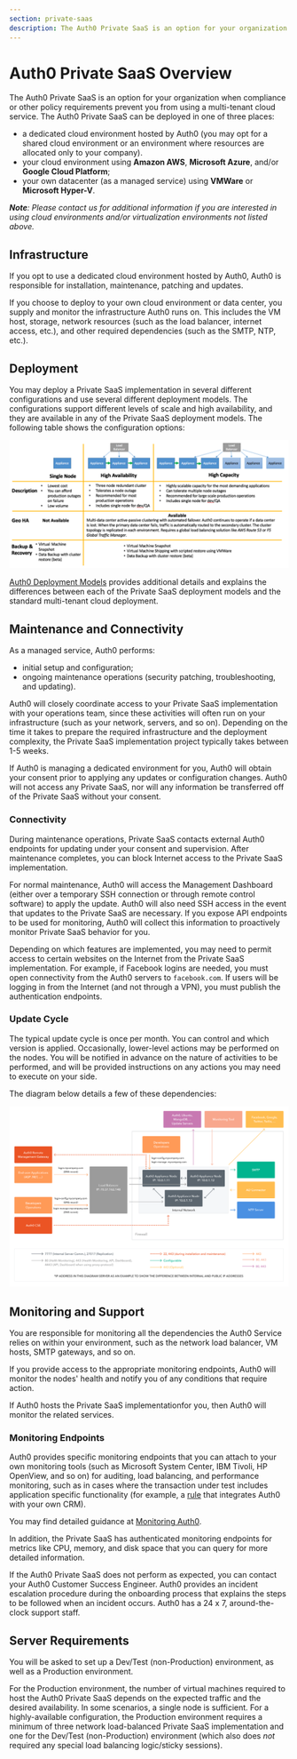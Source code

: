 ```yaml
---
section: private-saas
description: The Auth0 Private SaaS is an option for your organization when compliance or other policy requirements prevent you from using a multi-tenant cloud service.
---
```


# Auth0 Private SaaS Overview

The Auth0 Private SaaS is an option for your organization when compliance or other policy requirements prevent you from using a multi-tenant cloud service. The Auth0 Private SaaS can be deployed in one of three places:

* a dedicated cloud environment hosted by Auth0 (you may opt for a shared cloud environment or an environment where resources are allocated only to your company).
* your cloud environment using **Amazon AWS**, **Microsoft Azure**, and/or **Google Cloud Platform**;
* your own datacenter (as a managed service) using **VMWare** or **Microsoft Hyper-V**.

*__Note__: Please contact us for additional information if you are interested in using cloud environments and/or virtualization environments not listed above.*

## Infrastructure

If you opt to use a dedicated cloud environment hosted by Auth0, Auth0 is responsible for installation, maintenance, patching and updates.

If you choose to deploy to your own cloud environment or data center, you supply and monitor the infrastructure Auth0 runs on. This includes the VM host, storage, network resources (such as the load balancer, internet access, etc.), and other required dependencies (such as the SMTP, NTP, etc.).

## Deployment

You may deploy a Private SaaS implementation in several different configurations and use several different deployment models. The configurations support different levels of scale and high availability, and they are available in any of the Private SaaS deployment models. The following table shows the configuration options:

![](/media/articles/private-saas/ha-options.png)

[Auth0 Deployment Models](/deployment) provides additional details and explains the differences between each of the Private SaaS deployment models and the standard multi-tenant cloud deployment.

## Maintenance and Connectivity

As a managed service, Auth0 performs:

* initial setup and configuration;
*  ongoing maintenance operations (security patching, troubleshooting, and updating).

Auth0 will closely coordinate access to your Private SaaS implementation with your operations team, since these activities will often run on your infrastructure (such as your network, servers, and so on). Depending on the time it takes to prepare the required infrastructure and the deployment complexity, the Private SaaS implementation project typically takes between 1-5 weeks.

If Auth0 is managing a dedicated environment for you, Auth0 will obtain your consent prior to applying any updates or configuration changes. Auth0 will not access any Private SaaS, nor will any information be transferred off of the Private SaaS without your consent.

### Connectivity

During maintenance operations, Private SaaS contacts external Auth0 endpoints for updating under your consent and supervision. After maintenance completes, you can block Internet access to the Private SaaS implementation.

For normal maintenance, Auth0 will access the Management Dashboard (either over a temporary SSH connection or through remote control software) to apply the update. Auth0 will also need SSH access in the event that updates to the Private SaaS are necessary. If you expose API endpoints to be used for monitoring, Auth0 will collect this information to proactively monitor Private SaaS behavior for you.

Depending on which features are implemented, you may need to permit access to certain websites on the Internet from the Private SaaS implementation. For example, if Facebook logins are needed, you must open connectivity from the Auth0 servers to `facebook.com`. If users will be logging in from the Internet (and not through a VPN), you must publish the authentication endpoints.

### Update Cycle

The typical update cycle is once per month. You can control and which version is applied. Occasionally, lower-level actions may be performed on the nodes. You will be notified in advance on the nature of activities to be performed, and will be provided instructions on any actions you may need to execute on your side.

The diagram below details a few of these dependencies:

![](/media/articles/private-saas/overview.png)

## Monitoring and Support

You are responsible for monitoring all the dependencies the Auth0 Service relies on within your environment, such as the network load balancer, VM hosts, SMTP gateways, and so on.

If you provide access to the appropriate monitoring endpoints, Auth0 will monitor the nodes' health and notify you of any conditions that require action.

If Auth0 hosts the Private SaaS implementationfor you, then Auth0 will monitor the related services.

### Monitoring Endpoints
Auth0 provides specific monitoring endpoints that you can attach to your own monitoring tools (such as Microsoft System Center, IBM Tivoli, HP OpenView, and so on) for auditing, load balancing, and performance monitoring, such as in cases where the transaction under test includes application specific functionality (for example, a [rule](/rules) that integrates Auth0 with your own CRM).

You may find detailed guidance at [Monitoring Auth0](/monitoring).

In addition, the Private SaaS has authenticated monitoring endpoints for metrics like CPU, memory, and disk space that you can query for more detailed information.

If the Auth0 Private SaaS does not perform as expected, you can contact your Auth0 Customer Success Engineer. Auth0 provides an incident escalation procedure during the onboarding process that explains the steps to be followed when an incident occurs. Auth0 has a 24 x 7, around-the-clock support staff.

## Server Requirements

You will be asked to set up a Dev/Test (non-Production) environment, as well as a Production environment.

For the Production environment, the number of virtual machines required to host the Auth0 Private SaaS depends on the expected traffic and the desired availability. In some scenarios, a single node is sufficient. For a highly-available configuration, the Production environment requires a minimum of three network load-balanced Private SaaS implementation and one for the Dev/Test (non-Production) environment (which also does *not* required any special load balancing logic/sticky sessions).
